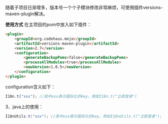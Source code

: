 随着子项目日渐增多，版本号一个个子模块修改非常麻烦，可使用插件versions-maven-plugin解决。

**使用方式**
在主项目的pom中放入如下插件：

```html
<plugin>
    <groupId>org.codehaus.mojo</groupId>
    <artifactId>versions-maven-plugin</artifactId>
    <version>2.7</version>
    <configuration>
        <generateBackupPoms>false</generateBackupPoms>
        <processAllModules>true</processAllModules>
        <newVersion>1.0.5</newVersion>
    </configuration>
</plugin>
```

configuration含义如下：


```javascript
I18n.t("xxx"); //其中xxx表示国际化的key，例如I18n.t("立即登录")
```

3、java上的使用：

```java
I18nUtils.t("xxx"); //其中xxx表示国际化的key，例如I18nUtils.t("立即登录");
```
